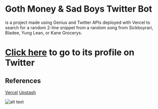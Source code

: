 # Goth Money & Sad Boys Twitter Bot

is a project made using Genius and Twitter APIs deployed with Vercel to search for a random 2-line snippet from a random song from Sickboyrari, Bladee, Yung Lean, or Kane Grocerys.

# [Click here](https://twitter.com/gothmoneybot) to go to its profile on Twitter

## References

[Vercel](https://vercel.com)
[Upstash](https://upstash.com)

![alt text](https://i.scdn.co/image/ab67616d0000b273e3fe54fad5e382f58c5609b8)
